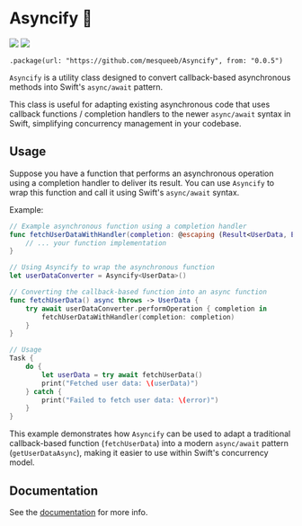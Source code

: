 # Asyncify 🔄

[![](https://img.shields.io/endpoint?url=https%3A%2F%2Fswiftpackageindex.com%2Fapi%2Fpackages%2Fmesqueeb%2FAsyncify%2Fbadge%3Ftype%3Dswift-versions)](https://swiftpackageindex.com/mesqueeb/Asyncify)
[![](https://img.shields.io/endpoint?url=https%3A%2F%2Fswiftpackageindex.com%2Fapi%2Fpackages%2Fmesqueeb%2FAsyncify%2Fbadge%3Ftype%3Dplatforms)](https://swiftpackageindex.com/mesqueeb/Asyncify)

```
.package(url: "https://github.com/mesqueeb/Asyncify", from: "0.0.5")
```

`Asyncify` is a utility class designed to convert callback-based asynchronous methods into Swift's `async/await` pattern.

This class is useful for adapting existing asynchronous code that uses callback functions / completion handlers to the newer `async/await` syntax in Swift, simplifying concurrency management in your codebase.

## Usage

Suppose you have a function that performs an asynchronous operation using a completion handler to deliver its result.
You can use `Asyncify` to wrap this function and call it using Swift's `async/await` syntax.

Example:

```swift
// Example asynchronous function using a completion handler
func fetchUserDataWithHandler(completion: @escaping (Result<UserData, Error>) -> Void) {
    // ... your function implementation
}

// Using Asyncify to wrap the asynchronous function
let userDataConverter = Asyncify<UserData>()

// Converting the callback-based function into an async function
func fetchUserData() async throws -> UserData {
    try await userDataConverter.performOperation { completion in
        fetchUserDataWithHandler(completion: completion)
    }
}

// Usage
Task {
    do {
        let userData = try await fetchUserData()
        print("Fetched user data: \(userData)")
    } catch {
        print("Failed to fetch user data: \(error)")
    }
}
```

This example demonstrates how `Asyncify` can be used to adapt a traditional callback-based function (`fetchUserData`)
into a modern `async/await` pattern (`getUserDataAsync`), making it easier to use within Swift's concurrency model.

## Documentation

See the [documentation](https://swiftpackageindex.com/mesqueeb/asyncify/main/documentation/asyncify/asyncify) for more info.
